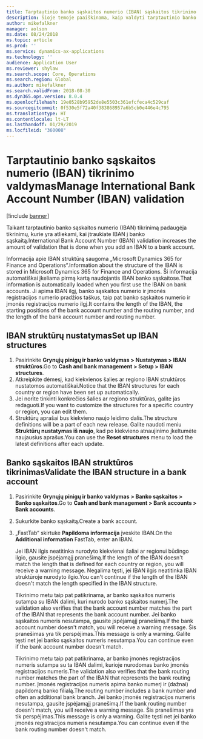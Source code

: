 ```yaml
---
title: Tarptautinio banko sąskaitos numerio (IBAN) sąskaitos tikrinimo valdymas
description: Šioje temoje paaiškinama, kaip valdyti tarptautinio banko sąskaitos numerio (IBAN) sąskaitos tikrinimą.
author: mikefalkner
manager: aolson
ms.date: 08/24/2018
ms.topic: article
ms.prod: ''
ms.service: dynamics-ax-applications
ms.technology: ''
audience: Application User
ms.reviewer: shylaw
ms.search.scope: Core, Operations
ms.search.region: Global
ms.author: mikefalkner
ms.search.validFrom: 2018-08-30
ms.dyn365.ops.version: 8.0.4
ms.openlocfilehash: 19e0528b95952de8e5503c361efcfeca4c529caf
ms.sourcegitcommit: 0f530e5f72a40f383868957a6b5cb0e446e4c795
ms.translationtype: HT
ms.contentlocale: lt-LT
ms.lasthandoff: 01/29/2019
ms.locfileid: "360008"
---
```

# <a name="manage-international-bank-account-number-iban-validation"></a><span data-ttu-id="0891a-103">Tarptautinio banko sąskaitos numerio (IBAN) tikrinimo valdymas</span><span class="sxs-lookup"><span data-stu-id="0891a-103">Manage International Bank Account Number (IBAN) validation</span></span>

[!include [banner](../includes/banner.md)]

<span data-ttu-id="0891a-104">Taikant tarptautinio banko sąskaitos numerio (IBAN) tikrinimą padaugėja tikrinimų, kurie yra atliekami, kai įtraukiate IBAN į banko sąskaitą.</span><span class="sxs-lookup"><span data-stu-id="0891a-104">International Bank Account Number (IBAN) validation increases the amount of validation that is done when you add an IBAN to a bank account.</span></span>

<span data-ttu-id="0891a-105">Informacija apie IBAN struktūrą saugoma „Microsoft Dynamics 365 for Finance and Operations“.</span><span class="sxs-lookup"><span data-stu-id="0891a-105">Information about the structure of the IBAN is stored in Microsoft Dynamics 365 for Finance and Operations.</span></span> <span data-ttu-id="0891a-106">Ši informacija automatiškai įkeliama pirmą kartą naudojantis IBAN banko sąskaitose.</span><span class="sxs-lookup"><span data-stu-id="0891a-106">That information is automatically loaded when you first use the IBAN on bank accounts.</span></span> <span data-ttu-id="0891a-107">Ji apima IBAN ilgį, banko sąskaitos numerio ir įmonės registracijos numerio pradžios taškus, taip pat banko sąskaitos numerio ir įmonės registracijos numerio ilgį.</span><span class="sxs-lookup"><span data-stu-id="0891a-107">It contains the length of the IBAN, the starting positions of the bank account number and the routing number, and the length of the bank account number and routing number.</span></span>

## <a name="set-up-iban-structures"></a><span data-ttu-id="0891a-108">IBAN struktūrų nustatymas</span><span class="sxs-lookup"><span data-stu-id="0891a-108">Set up IBAN structures</span></span>

1. <span data-ttu-id="0891a-109">Pasirinkite **Grynųjų pinigų ir banko valdymas \> Nustatymas \> IBAN struktūros**.</span><span class="sxs-lookup"><span data-stu-id="0891a-109">Go to **Cash and bank management \> Setup \> IBAN structures**.</span></span>
2. <span data-ttu-id="0891a-110">Atkreipkite dėmesį, kad kiekvienos šalies ar regiono IBAN struktūros nustatomos automatiškai.</span><span class="sxs-lookup"><span data-stu-id="0891a-110">Notice that the IBAN structures for each country or region have been set up automatically.</span></span>
3. <span data-ttu-id="0891a-111">Jei norite tinkinti konkrečios šalies ar regiono struktūras, galite jas redaguoti.</span><span class="sxs-lookup"><span data-stu-id="0891a-111">If you want to customize the structures for a specific country or region, you can edit them.</span></span>
4. <span data-ttu-id="0891a-112">Struktūrų aprašai bus kiekvieno naujo leidimo dalis.</span><span class="sxs-lookup"><span data-stu-id="0891a-112">The structure definitions will be a part of each new release.</span></span> <span data-ttu-id="0891a-113">Galite naudoti meniu **Struktūrų nustatymas iš naujo**, kad po kiekvieno atnaujinimo įkeltumėte naujausius aprašus.</span><span class="sxs-lookup"><span data-stu-id="0891a-113">You can use the **Reset structures** menu to load the latest definitions after each update.</span></span>

## <a name="validate-the-iban-structure-in-a-bank-account"></a><span data-ttu-id="0891a-114">Banko sąskaitos IBAN struktūros tikrinimas</span><span class="sxs-lookup"><span data-stu-id="0891a-114">Validate the IBAN structure in a bank account</span></span>

1. <span data-ttu-id="0891a-115">Pasirinkite **Grynųjų pinigų ir banko valdymas \> Banko sąskaitos \> Banko sąskaitos**.</span><span class="sxs-lookup"><span data-stu-id="0891a-115">Go to **Cash and bank management \> Bank accounts \> Bank accounts**.</span></span>
2. <span data-ttu-id="0891a-116">Sukurkite banko sąskaitą.</span><span class="sxs-lookup"><span data-stu-id="0891a-116">Create a bank account.</span></span>
3. <span data-ttu-id="0891a-117">„FastTab“ skirtuke **Papildoma informacija** įveskite IBAN.</span><span class="sxs-lookup"><span data-stu-id="0891a-117">On the **Additional information** FastTab, enter an IBAN.</span></span>

    <span data-ttu-id="0891a-118">Jei IBAN ilgis neatitinka nurodyto kiekvienai šaliai ar regionui būdingo ilgio, gausite įspėjamąjį pranešimą.</span><span class="sxs-lookup"><span data-stu-id="0891a-118">If the length of the IBAN doesn't match the length that is defined for each country or region, you will receive a warning message.</span></span> <span data-ttu-id="0891a-119">Negalima tęsti, jei IBAN ilgis neatitinka IBAN struktūroje nurodyto ilgio.</span><span class="sxs-lookup"><span data-stu-id="0891a-119">You can't continue if the length of the IBAN doesn't match the length specified in the IBAN structure.</span></span>

    <span data-ttu-id="0891a-120">Tikrinimo metu taip pat patikrinama, ar banko sąskaitos numeris sutampa su IBAN dalimi, kuri nurodo banko sąskaitos numerį.</span><span class="sxs-lookup"><span data-stu-id="0891a-120">The validation also verifies that the bank account number matches the part of the IBAN that represents the bank account number.</span></span> <span data-ttu-id="0891a-121">Jei banko sąskaitos numeris nesutampa, gausite įspėjamąjį pranešimą.</span><span class="sxs-lookup"><span data-stu-id="0891a-121">If the bank account number doesn't match, you will receive a warning message.</span></span> <span data-ttu-id="0891a-122">Šis pranešimas yra tik perspėjimas.</span><span class="sxs-lookup"><span data-stu-id="0891a-122">This message is only a warning.</span></span> <span data-ttu-id="0891a-123">Galite tęsti net jei banko sąskaitos numeris nesutampa.</span><span class="sxs-lookup"><span data-stu-id="0891a-123">You can continue even if the bank account number doesn't match.</span></span>

    <span data-ttu-id="0891a-124">Tikrinimo metu taip pat patikrinama, ar banko įmonės registracijos numeris sutampa su ta IBAN dalimi, kurioje nurodomas banko įmonės registracijos numeris.</span><span class="sxs-lookup"><span data-stu-id="0891a-124">The validation also verifies that the bank routing number matches the part of the IBAN that represents the bank routing number.</span></span> <span data-ttu-id="0891a-125">Įmonės registracijos numeris apima banko numerį ir (dažnai) papildomą banko filialą.</span><span class="sxs-lookup"><span data-stu-id="0891a-125">The routing number includes a bank number and often an additional bank branch.</span></span> <span data-ttu-id="0891a-126">Jei banko įmonės registracijos numeris nesutampa, gausite įspėjamąjį pranešimą.</span><span class="sxs-lookup"><span data-stu-id="0891a-126">If the bank routing number doesn't match, you will receive a warning message.</span></span> <span data-ttu-id="0891a-127">Šis pranešimas yra tik perspėjimas.</span><span class="sxs-lookup"><span data-stu-id="0891a-127">This message is only a warning.</span></span> <span data-ttu-id="0891a-128">Galite tęsti net jei banko įmonės registracijos numeris nesutampa.</span><span class="sxs-lookup"><span data-stu-id="0891a-128">You can continue even if the bank routing number doesn't match.</span></span>
